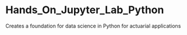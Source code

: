 # Hands_On_Jupyter_Lab_Python
Creates a foundation for data science in Python for actuarial applications 
